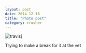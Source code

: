 ```yaml
---
layout: post
date: 2014-12-16
title: "Photo post"
category: crusher
---
```

![travisj](/images/a78827aac67817de98313e5c0e1557837f0186ac6b661e13deab6788423474cc.jpg)

Trying to make a break for it at the vet
